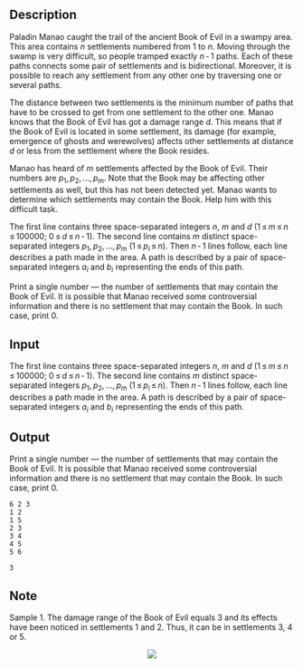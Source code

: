 ## Description

<div><p>Paladin Manao caught the trail of the ancient Book of Evil in a swampy area. This area contains <span class="tex-span"><i>n</i></span> settlements numbered from 1 to <span class="tex-span"><i>n</i></span>. Moving through the swamp is very difficult, so people tramped exactly <span class="tex-span"><i>n</i> - 1</span> paths. Each of these paths connects some pair of settlements and is bidirectional. Moreover, it is possible to reach any settlement from any other one by traversing one or several paths.</p><p>The <span class="tex-font-style-it">distance</span> between two settlements is the minimum number of paths that have to be crossed to get from one settlement to the other one. Manao knows that the Book of Evil has got a damage range <span class="tex-span"><i>d</i></span>. This means that if the Book of Evil is located in some settlement, its damage (for example, emergence of ghosts and werewolves) affects other settlements at distance <span class="tex-span"><i>d</i></span> or less from the settlement where the Book resides.</p><p>Manao has heard of <span class="tex-span"><i>m</i></span> settlements affected by the Book of Evil. Their numbers are <span class="tex-span"><i>p</i><sub class="lower-index">1</sub>, <i>p</i><sub class="lower-index">2</sub>, ..., <i>p</i><sub class="lower-index"><i>m</i></sub></span>. Note that the Book may be affecting other settlements as well, but this has not been detected yet. Manao wants to determine which settlements may contain the Book. Help him with this difficult task.</p></div><div class="input-specification"><p>The first line contains three space-separated integers <span class="tex-span"><i>n</i></span>, <span class="tex-span"><i>m</i></span> and <span class="tex-span"><i>d</i></span> (<span class="tex-span">1 ≤ <i>m</i> ≤ <i>n</i> ≤ 100000;&nbsp;0 ≤ <i>d</i> ≤ <i>n</i> - 1</span>). The second line contains <span class="tex-span"><i>m</i></span> distinct space-separated integers <span class="tex-span"><i>p</i><sub class="lower-index">1</sub>, <i>p</i><sub class="lower-index">2</sub>, ..., <i>p</i><sub class="lower-index"><i>m</i></sub></span> (<span class="tex-span">1 ≤ <i>p</i><sub class="lower-index"><i>i</i></sub> ≤ <i>n</i></span>). Then <span class="tex-span"><i>n</i> - 1</span> lines follow, each line describes a path made in the area. A path is described by a pair of space-separated integers <span class="tex-span"><i>a</i><sub class="lower-index"><i>i</i></sub></span> and <span class="tex-span"><i>b</i><sub class="lower-index"><i>i</i></sub></span> representing the ends of this path.</p></div><div class="output-specification"><p>Print a single number — the number of settlements that may contain the Book of Evil. It is possible that Manao received some controversial information and there is no settlement that may contain the Book. In such case, print 0.</p></div>

## Input

<p>The first line contains three space-separated integers <span class="tex-span"><i>n</i></span>, <span class="tex-span"><i>m</i></span> and <span class="tex-span"><i>d</i></span> (<span class="tex-span">1 ≤ <i>m</i> ≤ <i>n</i> ≤ 100000;&nbsp;0 ≤ <i>d</i> ≤ <i>n</i> - 1</span>). The second line contains <span class="tex-span"><i>m</i></span> distinct space-separated integers <span class="tex-span"><i>p</i><sub class="lower-index">1</sub>, <i>p</i><sub class="lower-index">2</sub>, ..., <i>p</i><sub class="lower-index"><i>m</i></sub></span> (<span class="tex-span">1 ≤ <i>p</i><sub class="lower-index"><i>i</i></sub> ≤ <i>n</i></span>). Then <span class="tex-span"><i>n</i> - 1</span> lines follow, each line describes a path made in the area. A path is described by a pair of space-separated integers <span class="tex-span"><i>a</i><sub class="lower-index"><i>i</i></sub></span> and <span class="tex-span"><i>b</i><sub class="lower-index"><i>i</i></sub></span> representing the ends of this path.</p>

## Output

<p>Print a single number — the number of settlements that may contain the Book of Evil. It is possible that Manao received some controversial information and there is no settlement that may contain the Book. In such case, print 0.</p>





```input1
6 2 3
1 2
1 5
2 3
3 4
4 5
5 6

```




```output1
3

```



## Note

<p>Sample 1. The damage range of the Book of Evil equals 3 and its effects have been noticed in settlements 1 and 2. Thus, it can be in settlements 3, 4 or 5.</p><center> <img class="tex-graphics" src="file://bjgqkxpI.png" style="max-width: 100.0%;max-height: 100.0%;"> </center>
